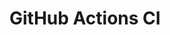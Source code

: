 # GitHub Actions CI











































































































































































































































































































































































































































